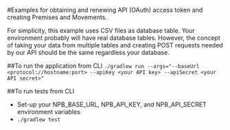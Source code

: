 #Examples for obtaining and renewing API (OAuth) access token and creating Premises and Movements.

For simplicity, this example uses CSV files as database table.  Your environment probably will have real database tables.
However, the concept of taking your data from multiple tables and creating POST requests needed by our API should be the
same regardless your database.

##To run the application from CLI
`./gradlew run --args="--baseUrl <protocol://hostname:port> --apiKey <your API key> --apiSecret <your API secret>"`

##To run tests from CLI
* Set-up your NPB_BASE_URL, NPB_API_KEY, and NPB_API_SECRET environment variables
* `./gradlew test`
